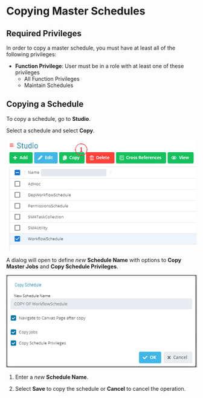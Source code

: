 # Copying Master Schedules

## Required Privileges

In order to copy a master schedule, you must have at least all of the following privileges:

- **Function Privilege**: User must be in a role
  with at least one of these privileges
     - All Function Privileges 
     - Maintain Schedules

## Copying a Schedule

To copy a schedule, go to **Studio**.

Select a schedule and select **Copy**. 

![Master Schedule Copy Button](../../../../../Resources/Images/SM/Studio/MasterSchedules/master-schedule-copy-button.png "Master Schedule Copy Button")

A dialog will open to define *new* **Schedule Name** with options to **Copy Master Jobs** and **Copy Schedule Privileges**.  

![Master Schedule Copy Dialog](../../../../../Resources/Images/SM/Studio/MasterSchedules/master-schedule-copy-dialog.png "Master Schedule Copy Dialog")

1. Enter a *new* **Schedule Name**.  

1. Select **Save** to copy the schedule or **Cancel** to cancel the operation.